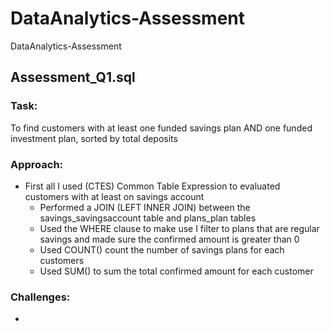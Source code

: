 # DataAnalytics-Assessment
DataAnalytics-Assessment

## Assessment_Q1.sql

### Task:
 To find customers with at least one funded savings plan AND one funded investment plan, sorted by total deposits

### Approach:

- First all I used (CTES) Common Table Expression to evaluated customers with at least on savings account
    - Performed a JOIN (LEFT INNER JOIN) between the savings_savingsaccount table and plans_plan tables
    - Used the WHERE clause to make use I filter to plans that are regular savings and made sure the confirmed amount is greater than 0
    - Used COUNT() count the number of savings plans for each customers
    - Used SUM() to sum the total confirmed amount for each customer

### Challenges:

- 

